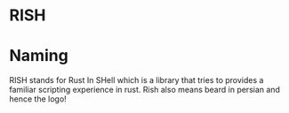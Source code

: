 # RISH

# Naming
RISH stands for Rust In SHell which is a library that tries to provides a familiar scripting experience in rust.
Rish also means beard in persian and hence the logo!
